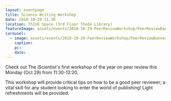 ```yaml
---
layout: eventpage
title: Science Writing Workshop
date: 2018-10-29 11:30
location: ThInK Space (3rd Floor Thode Library)
featureImage: assets/events/2018-10-29-PeerReviewWorkshop/PeerReviewBanner.jpg
carousel:
  - image: assets/events/2018-10-29-PeerReviewWorkshop/PeerReviewBanner.jpg
    caption:
    pc:
    date:
---
```

Check out The iScientist's first workshop of the year on peer review this Monday (Oct 29) from 11:30-12:20. 

This workshop will provide critical tips on how to be a good peer reviewer; a vital skill for any student looking to enter the world of publishing! Light refreshments will be provided.
